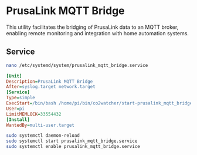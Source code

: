 # PrusaLink MQTT Bridge

This utility facilitates the bridging of PrusaLink data to an MQTT broker, enabling remote monitoring and integration with home automation systems.

## Service

```bash
nano /etc/systemd/system/prusalink_mqtt_bridge.service
```

```ini
[Unit]
Description=PrusaLink MQTT Bridge
After=syslog.target network.target
[Service]
Type=simple
ExecStart=/bin/bash /home/pi/bin/co2watcher/start-prusalink_mqtt_bridge.sh
User=pi
LimitMEMLOCK=33554432
[Install]
WantedBy=multi-user.target
```

```bash
sudo systemctl daemon-reload
sudo systemctl start prusalink_mqtt_bridge.service
sudo systemctl enable prusalink_mqtt_bridge.service
```
